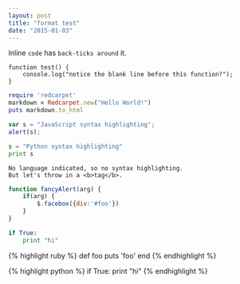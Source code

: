 ```yaml
---
layout: post
title: "format test"
date: "2015-01-03"
---
```


Inline `code` has `back-ticks around` it.

```
function test() {
    console.log("notice the blank line before this function?");
}
```

```ruby
require 'redcarpet'
markdown = Redcarpet.new("Hello World!")
puts markdown.to_html
```

```javascript
var s = "JavaScript syntax highlighting";
alert(s);
```

```python
s = "Python syntax highlighting"
print s
```

```
No language indicated, so no syntax highlighting.
But let's throw in a <b>tag</b>.
```

```javascript
function fancyAlert(arg) {
    if(arg) {
        $.facebox({div:'#foo'})
    }
}
```

```python
if True:
    print "hi"
```

{% highlight ruby %}
def foo
puts 'foo'
end
{% endhighlight %}

{% highlight python %}
if True:
    print "hi"
{% endhighlight %}

